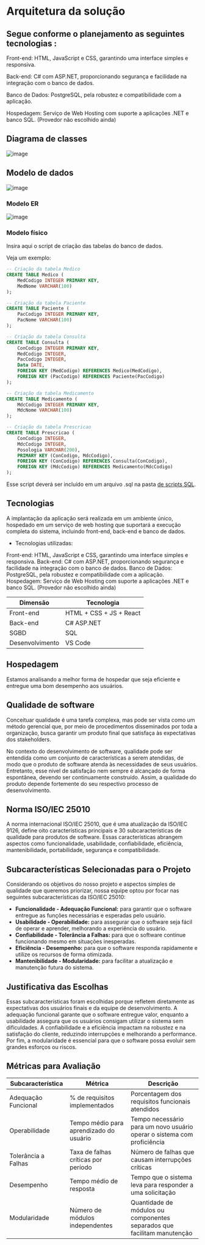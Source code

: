 # Arquitetura da solução

## Segue conforme o planejamento as seguintes tecnologias : 
Front-end: HTML, JavaScript e CSS, garantindo uma interface simples e responsiva.

Back-end: C# com ASP.NET, proporcionando segurança e facilidade na integração com o banco de dados.

Banco de Dados: PostgreSQL, pela robustez e compatibilidade com a aplicação.

Hospedagem: Serviço de Web Hosting com suporte a aplicações .NET e banco SQL. (Provedor não escolhido ainda)

## Diagrama de classes

![image](images/DiagramaClasses.PNG)

##  Modelo de dados

![image](images/BD.PNG)

### Modelo ER

![image](images/classes.PNG)
 
### Modelo físico

Insira aqui o script de criação das tabelas do banco de dados.

Veja um exemplo:

```sql
-- Criação da tabela Medico
CREATE TABLE Medico (
    MedCodigo INTEGER PRIMARY KEY,
    MedNome VARCHAR(100)
);

-- Criação da tabela Paciente
CREATE TABLE Paciente (
    PacCodigo INTEGER PRIMARY KEY,
    PacNome VARCHAR(100)
);

-- Criação da tabela Consulta
CREATE TABLE Consulta (
    ConCodigo INTEGER PRIMARY KEY,
    MedCodigo INTEGER,
    PacCodigo INTEGER,
    Data DATE,
    FOREIGN KEY (MedCodigo) REFERENCES Medico(MedCodigo),
    FOREIGN KEY (PacCodigo) REFERENCES Paciente(PacCodigo)
);

-- Criação da tabela Medicamento
CREATE TABLE Medicamento (
    MdcCodigo INTEGER PRIMARY KEY,
    MdcNome VARCHAR(100)
);

-- Criação da tabela Prescricao
CREATE TABLE Prescricao (
    ConCodigo INTEGER,
    MdcCodigo INTEGER,
    Posologia VARCHAR(200),
    PRIMARY KEY (ConCodigo, MdcCodigo),
    FOREIGN KEY (ConCodigo) REFERENCES Consulta(ConCodigo),
    FOREIGN KEY (MdcCodigo) REFERENCES Medicamento(MdcCodigo)
);
```
Esse script deverá ser incluído em um arquivo .sql na pasta [de scripts SQL](../src/db).


## Tecnologias
A implantação da aplicação será realizada em um ambiente único, hospedado em um serviço de web hosting que suportará a execução completa do sistema, incluindo front-end, back-end e banco de dados.


- Tecnologias utilizadas:

Front-end: HTML, JavaScript e CSS, garantindo uma interface simples e responsiva.
Back-end: C# com ASP.NET, proporcionando segurança e facilidade na integração com o banco de dados.
Banco de Dados: PostgreSQL, pela robustez e compatibilidade com a aplicação.
Hospedagem: Serviço de Web Hosting com suporte a aplicações .NET e banco SQL. (Provedor não escolhido ainda)


| **Dimensão**   | **Tecnologia**  |
| ---            | ---             |
| Front-end      | HTML + CSS + JS + React |
| Back-end       | C# ASP.NET         |
| SGBD           | SQL          |
| Desenvolvimento         | VS Code          |


## Hospedagem

Estamos analisando a melhor forma de hospedar que seja eficiente e entregue uma bom desempenho aos usuários.

## Qualidade de software

Conceituar qualidade é uma tarefa complexa, mas pode ser vista como um método gerencial que, por meio de procedimentos disseminados por toda a organização, busca garantir um produto final que satisfaça às expectativas dos stakeholders.

No contexto do desenvolvimento de software, qualidade pode ser entendida como um conjunto de características a serem atendidas, de modo que o produto de software atenda às necessidades de seus usuários. Entretanto, esse nível de satisfação nem sempre é alcançado de forma espontânea, devendo ser continuamente construído. Assim, a qualidade do produto depende fortemente do seu respectivo processo de desenvolvimento.

## Norma ISO/IEC 25010

A norma internacional ISO/IEC 25010, que é uma atualização da ISO/IEC 9126, define oito características principais e 30 subcaracterísticas de qualidade para produtos de software. Essas características abrangem aspectos como funcionalidade, usabilidade, confiabilidade, eficiência, mantenibilidade, portabilidade, segurança e compatibilidade.

## Subcaracterísticas Selecionadas para o Projeto

Considerando os objetivos do nosso projeto e aspectos simples de qualidade que queremos priorizar, nossa equipe optou por focar nas seguintes subcaracterísticas da ISO/IEC 25010:

- **Funcionalidade - Adequação Funcional:** para garantir que o software entregue as funções necessárias e esperadas pelo usuário.
- **Usabilidade - Operabilidade:** para assegurar que o software seja fácil de operar e aprender, melhorando a experiência do usuário.
- **Confiabilidade - Tolerância a Falhas:** para que o software continue funcionando mesmo em situações inesperadas.
- **Eficiência - Desempenho:** para que o software responda rapidamente e utilize os recursos de forma otimizada.
- **Mantenibilidade - Modularidade:** para facilitar a atualização e manutenção futura do sistema.

## Justificativa das Escolhas

Essas subcaracterísticas foram escolhidas porque refletem diretamente as expectativas dos usuários finais e da equipe de desenvolvimento. A adequação funcional garante que o software entregue valor, enquanto a usabilidade assegura que os usuários consigam utilizar o sistema sem dificuldades. A confiabilidade e a eficiência impactam na robustez e na satisfação do cliente, reduzindo interrupções e melhorando a performance. Por fim, a modularidade é essencial para que o software possa evoluir sem grandes esforços ou riscos.

## Métricas para Avaliação

| Subcaracterística      | Métrica                                  | Descrição                                    |
|-----------------------|-----------------------------------------|----------------------------------------------|
| Adequação Funcional   | % de requisitos implementados           | Porcentagem dos requisitos funcionais atendidos |
| Operabilidade         | Tempo médio para aprendizado do usuário | Tempo necessário para um novo usuário operar o sistema com proficiência |
| Tolerância a Falhas   | Taxa de falhas críticas por período     | Número de falhas que causam interrupções críticas |
| Desempenho            | Tempo médio de resposta                  | Tempo que o sistema leva para responder a uma solicitação |
| Modularidade          | Número de módulos independentes          | Quantidade de módulos ou componentes separados que facilitam manutenção |
